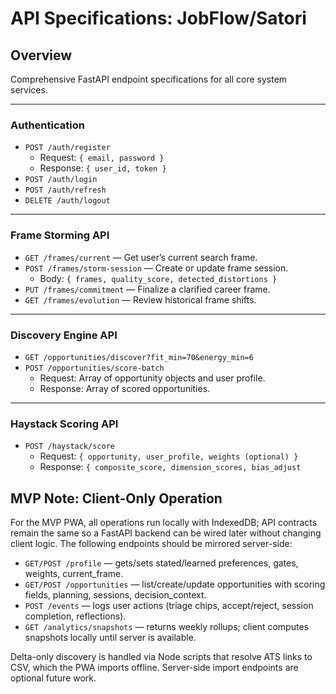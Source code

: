 # API Specifications: JobFlow/Satori

## Overview
Comprehensive FastAPI endpoint specifications for all core system services.

---

### Authentication
- `POST /auth/register`
  - Request: `{ email, password }`
  - Response: `{ user_id, token }`
- `POST /auth/login`
- `POST /auth/refresh`
- `DELETE /auth/logout`

---

### Frame Storming API
- `GET /frames/current` — Get user’s current search frame.
- `POST /frames/storm-session` — Create or update frame session.
  - Body: `{ frames, quality_score, detected_distortions }`
- `PUT /frames/commitment` — Finalize a clarified career frame.
- `GET /frames/evolution` — Review historical frame shifts.

---

### Discovery Engine API
- `GET /opportunities/discover?fit_min=70&energy_min=6`
- `POST /opportunities/score-batch`
  - Request: Array of opportunity objects and user profile.
  - Response: Array of scored opportunities.

---

### Haystack Scoring API
- `POST /haystack/score`
  - Request: `{ opportunity, user_profile, weights (optional) }`
  - Response: `{ composite_score, dimension_scores, bias_adjust
`

## MVP Note: Client-Only Operation

For the MVP PWA, all operations run locally with IndexedDB; API contracts remain the same so a FastAPI backend can be wired later without changing client logic. The following endpoints should be mirrored server-side:

- `GET/POST /profile` — gets/sets stated/learned preferences, gates, weights, current_frame.
- `GET/POST /opportunities` — list/create/update opportunities with scoring fields, planning, sessions, decision_context.
- `POST /events` — logs user actions (triage chips, accept/reject, session completion, reflections).
- `GET /analytics/snapshots` — returns weekly rollups; client computes snapshots locally until server is available.

Delta-only discovery is handled via Node scripts that resolve ATS links to CSV, which the PWA imports offline. Server-side import endpoints are optional future work.
